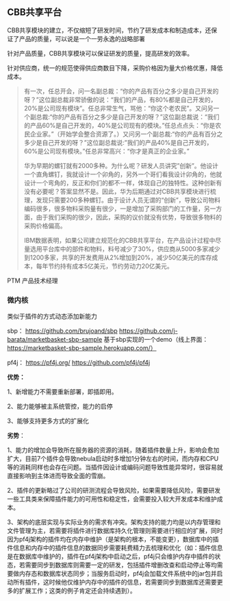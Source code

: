 ## CBB共享平台

CBB共享模块的建立，不仅缩短了研发时间，节约了研发成本和制造成本，还保证了产品的质量，可以说是一个一劳永逸的战略部署

针对产品质量，CBB共享模块可以保证研发的质量，提高研发的效率。

针对供应商，统一的规范使得供应商数目下降，采购价格因为量大价格优惠，降低成本。

> 有一次，任总开会，问一名副总裁：“你的产品有百分之多少是自己开发的呀？”这位副总裁非常骄傲的说：“我们的产品，有80%都是自己开发的，20%是公司现有模块”。任总非常生气，骂他：“你这个老农民”。又问另一个副总裁:“你的产品有百分之多少是自己开发的呀？”这位副总裁说：“我们的产品60%是自己开发的，40%是公司现有的模块。”任总点点头：“你是农民企业家。”（开始学会整合资源了。）又问另一个副总裁:“你的产品有百分之多少是自己开发的呀？”这位副总裁说:”我们的产品40%是自己开发的，60%是公司现有模块。”任总非常高兴：“你才是真正的企业家。”
>
> 华为早期的螺钉就有2000多种。为什么呢？研发人员讲究”创新”。他设计一个直角螺钉，我就设计一个卯角的，另外一个哥们看我设计卯角的，他就设计一个弯角的，反正和你们的都不一样，体现自己的独特性。这种创新有没有必要呢？答案显然不是。因此，华为后期通过对CBB共享模块进行梳理，发现只需要200多种螺钉。由于设计人员无谓的“创新”，导致公司物料编码很多，很多物料采购量有很少，一是增加了采购部门的工作量，另一方面，由于我们采购的很少，因此，采购的议价就没有优势，导致很多物料的采购价格偏高。
>
>  IBM数据表明，如果公司建立规范化的CBB共享平台，在产品设计过程中尽量选用平台库中的部件和物料，料号减少了30%，供应商从5000多家减少到1200多家，共享的开发费用从2%增加到20%，减少50亿美元的库存成本，每年节约持有成本5亿美元，节约劳动力20亿美元。



PTM 产品技术经理



### 微内核

类似于插件的方式动态添加新能力

sbp：
 https://github.com/brujoand/sbp
 https://github.com/j-barata/marketbasket-sbp-sample    基于sbp实现的一个demo（线上界面：https://marketbasket-sbp-sample.herokuapp.com/）

pf4j：
 https://pf4j.org/
 https://github.com/pf4j/pf4j

**优势：**

1、新增能力不需要重新部署，即插即用。

2、能力能够被主系统管控，能力的启停

3、能够支持更多方式的扩展化



**劣势**：

1、能力的增加会导致所在服务器的资源的消耗，随着插件数量上升，影响会愈加扩大，目前7个插件会导致nebula启动时多增加1分钟左右的时间，而内存和CPU等的消耗同样也会存在问题。当插件因设计或编码问题导致性能异常时，很容易就直接影响到主体进而导致全面的雪崩。

2、插件的更新略过了公司的研测流程会导致风险，如果需要降低风险，需要研发一些工具类来保障插件能力的可用性和稳定性，会需要投入较大开发成本和维护成本。

3、架构的底层实现与实际业务的需求有冲突。架构支持的能力均是以内存管理和文件管理为主，若需要将插件进行数据库持久化管理则需要进行相应的扩展，同时因为pf4j架构的插件均在内存中维护（是架构的根本，不能变更），数据库中的插件信息和内存中的插件信息的数据同步需要耗费精力去梳理和优化（如：插件信息是在数据库中维护的，插件在pf4j架构中启动之后，pf4j只会维护内存中插件的状态，若需要同步到数据库则需要一定的研发，包括插件增删改查和启动停止等均需要做内存态和数据库状态同步；当服务启动时，pf4j会加载文件系统中的jar包并启动所有插件，这时候他仅维护内存中的插件的信息，若需要同步到数据库还需要更多的扩展工作；这类的例子肯定还会持续遇到）。



